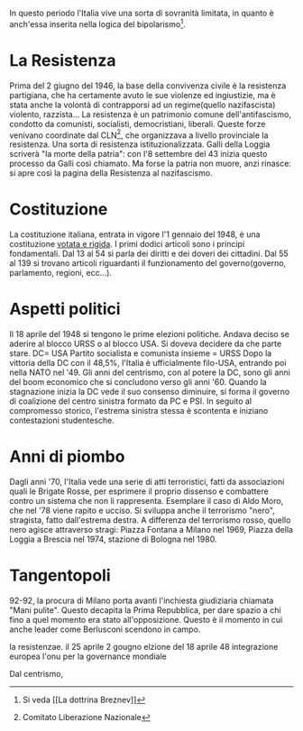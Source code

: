 In questo periodo l'Italia vive una sorta di sovranità limitata, in quanto è anch'essa inserita nella logica del bipolarismo[^1]. 
# La Resistenza
Prima del 2 giugno del 1946, la base della convivenza civile è la resistenza partigiana, che ha certamente avuto le sue violenze ed ingiustizie, ma è stata anche la volontà di contrapporsi ad un regime(quello nazifascista) violento, razzista...
La resistenza è un patrimonio comune dell'antifascismo, condotto da comunisti, socialisti, democristiani, liberali. Queste forze venivano coordinate dal CLN[^2], che organizzava a livello provinciale la resistenza. Una sorta di resistenza istituzionalizzata.
Galli della Loggia scriverà "la morte della patria": con l'8 settembre del 43 inizia questo processo da Galli così chiamato. Ma forse la patria non muore, anzi rinasce: si apre così la pagina della Resistenza al nazifascismo. 
# Costituzione
La costituzione italiana, entrata in vigore l'1 gennaio del 1948, è una costituzione <u>votata e rigida</u>. I primi dodici articoli sono i principi fondamentali. Dal 13 al 54 si parla dei diritti e dei doveri dei cittadini. Dal 55 al 139 si trovano articoli riguardanti il funzionamento del governo(governo, parlamento, regioni, ecc...).
# Aspetti politici
Il 18 aprile del 1948 si tengono le prime elezioni politiche. Andava deciso se aderire al blocco URSS o al blocco USA. Si doveva decidere da che parte stare. 
DC= USA
Partito socialista e comunista insieme = URSS
Dopo la vittoria della DC con il 48,5%, l'Italia è ufficialmente filo-USA, entrando poi nella NATO nel '49.
Gli anni del centrismo, con al potere la DC, sono gli anni del boom economico che si concludono verso gli anni '60. 
Quando la stagnazione inizia la DC vede il suo consenso diminuire, si forma il governo di coalizione del centro sinistra formato da PC e PSI. 
In seguito al compromesso storico, l'estrema sinistra stessa è scontenta e iniziano contestazioni studentesche. 

# Anni di piombo
Dagli anni '70, l'Italia vede una serie di atti terroristici, fatti da associazioni quali le Brigate Rosse, per esprimere il proprio dissenso e combattere contro un sistema che non li rappresenta. Esemplare il caso di Aldo Moro, che nel '78 viene rapito e ucciso. Si sviluppa anche il terrorismo "nero", stragista, fatto dall'estrema destra. A differenza del terrorismo rosso, quello nero agisce attraverso stragi: Piazza Fontana a Milano nel 1969, Piazza della Loggia a Brescia nel 1974, stazione di Bologna nel 1980. 

# Tangentopoli 
92-92, la procura di Milano porta avanti l'inchiesta giudiziaria chiamata "Mani pulite". Questo decapita la Prima Repubblica, per dare spazio a chi fino a quel momento era stato all'opposizione. Questo è il momento in cui anche leader come Berlusconi scendono in campo.


[^1]: Si veda [[La dottrina Breznev]]

[^2]: Comitato Liberazione Nazionale



la resistenzae. il 25 aprile
2 gougno 
elzione del 18 aprile 48
integrazione europea
l'onu per la governance mondiale

Dal centrismo, 